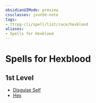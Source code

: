 ```yaml
---
obsidianUIMode: preview
cssclasses: json5e-note
tags:
- ttrpg-cli/spell/list/race/hexblood
aliases:
- Spells for Hexblood
---
```

# Spells for Hexblood

## 1st Level

- [Disguise Self](/3-Mechanics/CLI/Compendium/spells/disguise-self.md "PHB") 
- [Hex](/3-Mechanics/CLI/Compendium/spells/hex.md "PHB")